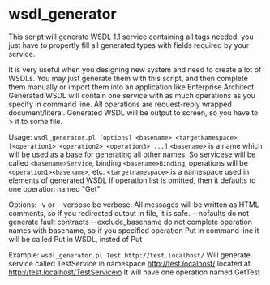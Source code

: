 wsdl_generator
==============

This script will generate WSDL 1.1 service containing all tags needed, you just have to propertly fill all generated types with fields required by your service.

It is very useful when you designing new system and need to create a lot of WSDLs. You may just generate them with this script, and then complete them manually or import them into an application like Enterprise Architect.
Generated WSDL will contain one service with as much operations as you specify in command line.
All operations are request-reply wrapped document/literal.
Generated WSDL will be output to screen, so you have to > it to some file.

Usage:
`wsdl_generator.pl [options] <basename> <targetNamespace> [<operation1> <operation2> <operation3> ...]`
`<basename>` is a name which will be used as a base for generating all other names. So servicese will be called `<basename>Service`, binding `<basename>Binding`, operations will be `<operation1><basename>`, etc.
`<targetnamespace>` is a namespace used in elements of generated WSDL
If operation list is omitted, then it defaults to one operation named "Get"

Options:
-v or --verbose be verbose. All messages will be written as HTML comments, so if you redirected output in file, it is safe.
--nofaults do not generate fault contracts
--exclude_basename do not complete operation names with basename, so if you specified operation Put in command line it will be called Put in WSDL, insted of Put<basename>

Example:
`wsdl_generator.pl Test http://test.localhost/`
Will generate service called TestService in namespace http://test.localhost/ located at http://test.localhost/TestServiceю It will have one operation named GetTest
